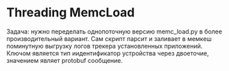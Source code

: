 # Threading MemcLoad

Задача: нужно переделать однопоточную версию memc_load.py в более производительный вариант. 
Сам скрипт парсит и заливает в мемкеш поминутную выгрузку логов трекера установленных приложений. 
Ключом является тип иидентификатор устройства через двоеточие, значением являет protobuf сообщение.
